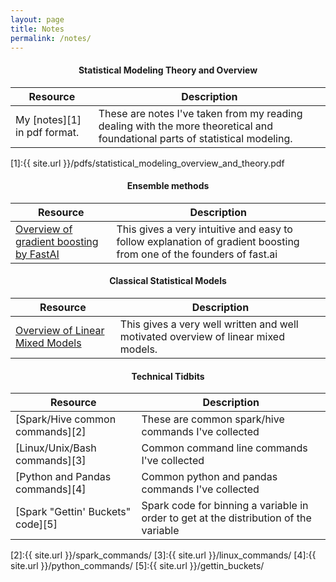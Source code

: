 ```yaml
---
layout: page
title: Notes
permalink: /notes/
---
```


<center> <h4> Statistical Modeling Theory and Overview </h4> </center>

| Resource      | Description |
| ----------- | ----------- |
| My [notes][1] in pdf format.| These are notes I've taken from my reading dealing with the more theoretical and foundational parts of statistical modeling.         |

[1]:{{ site.url }}/pdfs/statistical_modeling_overview_and_theory.pdf

<center> <h4> Ensemble methods </h4> </center> 

| Resource      | Description |
| ----------- | ----------- |
| [Overview of gradient boosting by FastAI](https://explained.ai/gradient-boosting/index.html)  | This gives a very intuitive and easy to follow explanation of gradient boosting from one of the founders of fast.ai|

<center> <h4> Classical Statistical Models </h4> </center> 

| Resource      | Description |
| ----------- | ----------- |
| [Overview of Linear Mixed Models](https://stats.idre.ucla.edu/other/mult-pkg/introduction-to-linear-mixed-models/)  | This gives a very well written and well motivated overview of linear mixed models. |



<center> <h4> Technical Tidbits </h4> </center>

| Resource      | Description |
| ----------- | ----------- |
| [Spark/Hive common commands][2]  | These are common spark/hive commands I've collected |
| [Linux/Unix/Bash commands][3] | Common command line commands I've collected |
| [Python and Pandas commands][4] | Common python and pandas commands I've collected |
| [Spark "Gettin' Buckets" code][5] | Spark code for binning a variable in order to get at the distribution of the variable |




[2]:{{ site.url }}/spark_commands/
[3]:{{ site.url }}/linux_commands/
[4]:{{ site.url }}/python_commands/
[5]:{{ site.url }}/gettin_buckets/
